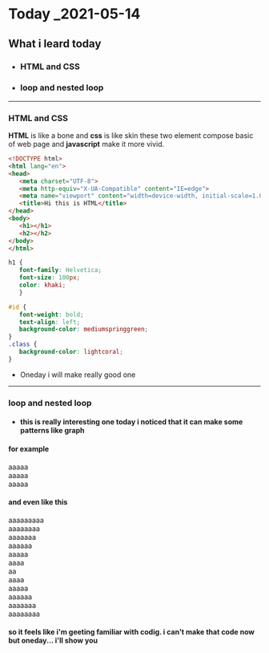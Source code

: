 # Today  _2021-05-14
## What i leard today 
 - ### HTML and CSS 
 - ### loop and nested loop

---
### HTML and CSS

**HTML** is like a bone and **css** is like skin 
these two element compose basic of web page 
and **javascript** make it more vivid. 
 ``` html
 <!DOCTYPE html>
<html lang="en">
<head>
    <meta charset="UTF-8">
    <meta http-equiv="X-UA-Compatible" content="IE=edge">
    <meta name="viewport" content="width=device-width, initial-scale=1.0">
    <title>Hi this is HTML</title>
</head>
<body>
    <h1></h1>
    <h2></h2>
</body>
</html>
 ```

 ```css
 h1 {
    font-family: Helvetica;
    font-size: 100px;
    color: khaki;
    }

#id {
    font-weight: bold;
    text-align: left;
    background-color: mediumspringgreen;
}
.class {
    background-color: lightcoral;
}
 ```
 - Oneday i will make really good one

 ---
 ### loop and nested loop
  - #### this is really interesting one today i noticed that it can make some patterns like graph 

#### for example
  
  aaaaa  
  aaaaa \
    aaaaa 
  

#### and even like this 

 aaaaaaaaa\
 aaaaaaaa\
 aaaaaaa\
 aaaaaa\
 aaaaa\
 aaaa\
 aa\
 aaaa\
 aaaaa\
 aaaaaa\
 aaaaaaa\
 aaaaaaaa 

  
  ####  so it feels like i'm geeting familiar with codig.  i can't make that code now but oneday... i'll show you
 